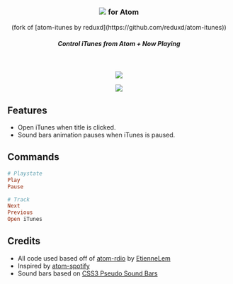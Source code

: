 <div align="center">
  <h3 valign="middle">
    <img src="http://images.apple.com/itunes/images/product_title.png">
    for Atom
  </h3>
  (fork of [atom-itunes by reduxd](https://github.com/reduxd/atom-itunes))
  <h5>Control iTunes from Atom + Now Playing</h5>
  <br>
  <p><img src="http://puu.sh/7siAf.png"></p>
  <p><img src="http://puu.sh/7siwq.png"></p>
</div>

## Features
* Open iTunes when title is clicked.
* Sound bars animation pauses when iTunes is paused.

## Commands
```rb
# Playstate
Play
Pause

# Track
Next
Previous
Open iTunes
```

## Credits
- All code used based off of [atom-rdio](https://github.com/EtienneLem/atom-rdio) by [EtienneLem](https://github.com/EtienneLem/)
- Inspired by [atom-spotify](https://atom.io/packages/atom-spotify)
- Sound bars based on [CSS3 Pseudo Sound Bars](http://codepen.io/jackrugile/pen/CkAbG)
